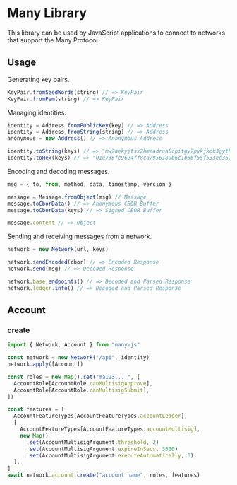 # Many Library

This library can be used by JavaScript applications to connect to networks that
support the Many Protocol.

## Usage

Generating key pairs.

```ts
KeyPair.fromSeedWords(string) // => KeyPair
KeyPair.fromPem(string) // => KeyPair
```

Managing identities.

```ts
identity = Address.fromPublicKey(key) // => Address
identity = Address.fromString(string) // => Address
anonymous = new Address() // => Anonymous Address

identity.toString(keys) // => "mw7aekyjtsx2hmeadrua5cpitgy7pykjkok3gyth3ggsio4zwa"
identity.toHex(keys) // => "01e736fc9624ff8ca7956189b6c1b66f55f533ed362ca48c884cd20065";
```

Encoding and decoding messages.

```ts
msg = { to, from, method, data, timestamp, version }

message = Message.fromObject(msg) // Message
message.toCborData() // => Anonymous CBOR Buffer
message.toCborData(keys) // => Signed CBOR Buffer

message.content // => Object
```

Sending and receiving messages from a network.

```ts
network = new Network(url, keys)

network.sendEncoded(cbor) // => Encoded Response
network.send(msg) // => Decoded Response

network.base.endpoints() // => Decoded and Parsed Response
network.ledger.info() // => Decoded and Parsed Response
```

## Account

### create

```ts
import { Network, Account } from "many-js"

const network = new Network("/api", identity)
network.apply([Account])

const roles = new Map().set("ma123....", [
  AccountRole[AccountRole.canMultisigApprove],
  AccountRole[AccountRole.canMultisigSubmit],
])

const features = [
  AccountFeatureTypes[AccountFeatureTypes.accountLedger],
  [
    AccountFeatureTypes[AccountFeatureTypes.accountMultisig],
    new Map()
      .set(AccountMultisigArgument.threshold, 2)
      .set(AccountMultisigArgument.expireInSecs, 3600)
      .set(AccountMultisigArgument.executeAutomatically, 0),
  ],
]
await network.account.create("account name", roles, features)
```
